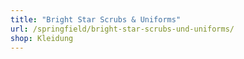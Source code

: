```yaml
---
title: "Bright Star Scrubs & Uniforms"
url: /springfield/bright-star-scrubs-und-uniforms/
shop: Kleidung
---
```

